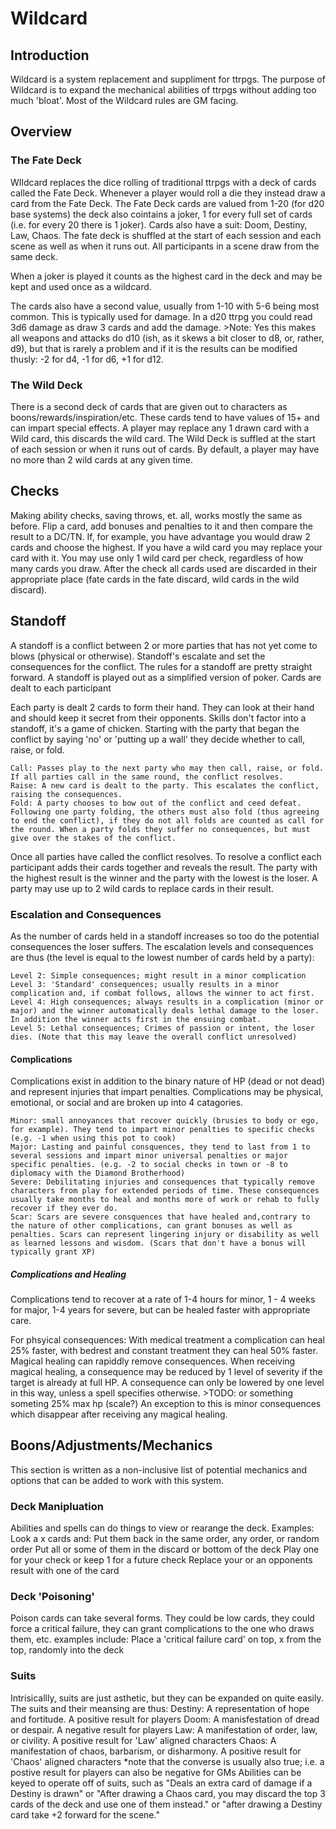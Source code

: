# Wildcard

## Introduction

Wildcard is a system replacement and suppliment for ttrpgs. The purpose of Wildcard is to expand the mechanical abilities of ttrpgs without adding too much 'bloat'. Most of the Wildcard rules are GM facing.

## Overview

### The Fate Deck

WIldcard replaces the dice rolling of traditional ttrpgs with a deck of cards called the Fate Deck. Whenever a player would roll a die they instead draw a card from the Fate Deck. The Fate Deck cards are valued from 1-20 (for d20 base systems) the deck also cointains a joker, 1 for every full set of cards (i.e. for every 20 there is 1 joker). Cards also have a suit: Doom, Destiny, Law, Chaos. The fate deck is shuffled at the start of each session and each scene as well as when it runs out. All participants in a scene draw from the same deck.

When a joker is played it counts as the highest card in the deck and may be kept and used once as a wildcard.

The cards also have a second value, usually  from 1-10 with 5-6 being most common. This is typically used for damage. In a d20 ttrpg you could read 3d6 damage as draw 3 cards and add the damage.
    >Note: Yes this makes all weapons and attacks do d10 (ish, as it skews a bit closer to d8, or, rather, d9), but that is rarely a problem and if it is the results can be modified thusly: -2 for d4, -1 for d6, +1 for d12.

### The Wild Deck

There is a second deck of cards that are given out to characters as boons/rewards/inspiration/etc. These cards tend to have values of 15+ and can impart special effects. A player may replace any 1 drawn card with a Wild card, this discards the wild card. The Wild Deck is suffled at the start of each session or when it runs out of cards. By default, a player may have no more than 2 wild cards at any given time.

## Checks

Making ability checks, saving throws, et. all, works mostly the same as before. Flip a card, add bonuses and penalties to it and then compare the result to a DC/TN.
    If, for example, you have advantage you would draw 2 cards and choose the highest.
If you have a wild card you may replace your card with it. You may use only 1 wild card per check, regardless of how many cards you draw.
After the check all cards used are discarded in their appropriate place (fate cards in the fate discard, wild cards in the wild discard).

## Standoff

A standoff is a conflict between 2 or more parties that has not yet come to blows (physical or otherwise). Standoff's escalate and set the consequences for the conflict. The rules for a standoff are pretty straight forward. A standoff is played out as a simplified version of poker. Cards are dealt to each participant

Each party is dealt 2 cards to form their hand. They can look at their hand and should keep it secret from their opponents. Skills don't factor into a standoff, it's a game of chicken.
Starting with the party that began the conflict by saying 'no' or 'putting up a wall' they decide whether to call, raise, or fold.

    Call: Passes play to the next party who may then call, raise, or fold. If all parties call in the same round, the conflict resolves.
    Raise: A new card is dealt to the party. This escalates the conflict, raising the consequences.
    Fold: A party chooses to bow out of the conflict and ceed defeat. Following one party folding, the others must also fold (thus agreeing to end the conflict), if they do not all folds are counted as call for the round. When a party folds they suffer no consequences, but must give over the stakes of the conflict.

Once all parties have called the conflict resolves. To resolve a conflict each participant adds their cards together and reveals the result. The party with the highest result is the winner and the party with the lowest is the loser. 
A party may use up to 2 wild cards to replace cards in their result.

### Escalation and Consequences

As the number of cards held in a standoff increases so too do the potential consequences the loser suffers. The escalation levels and consequences are thus (the level is equal to the lowest number of cards held by a party):

    Level 2: Simple consequences; might result in a minor complication
    Level 3: 'Standard' consequences; usually results in a minor complication and, if combat follows, allows the winner to act first.
    Level 4: High consequences; always results in a complication (minor or major) and the winner automatically deals lethal damage to the loser. In addition the winner acts first in the ensuing combat.
    Level 5: Lethal consequences; Crimes of passion or intent, the loser dies. (Note that this may leave the overall conflict unresolved)

#### Complications

Complications exist in addition to the binary nature of HP (dead or not dead) and represent injuries that impart penalties. Complications may be physical, emotional, or social and are broken up into 4 catagories.

    Minor: small annoyances that recover quickly (brusies to body or ego, for example). They tend to impart minor penalties to specific checks (e.g. -1 when using this pot to cook)
    Major: Lasting and painful consquences, they tend to last from 1 to several sessions and impart minor universal penalties or major specific penalties. (e.g. -2 to social checks in town or -8 to diplomacy with the Diamond Brotherhood)
    Severe: Debilitating injuries and consequences that typically remove characters from play for extended periods of time. These consequences usually take months to heal and months more of work or rehab to fully recover if they ever do.
    Scar: Scars are severe consquences that have healed and,contrary to the nature of other complications, can grant bonuses as well as penalties. Scars can represent lingering injury or disability as well as learned lessons and wisdom. (Scars that don't have a bonus will typically grant XP)

##### Complications and Healing

Complications tend to recover at a rate of 1-4 hours for minor, 1 - 4 weeks for major, 1-4 years for severe, but can be healed faster with appropriate care.

For phsyical consequences:
With medical treatment a complication can heal 25% faster, with bedrest and constant treatment they can heal 50% faster. Magical healing can rapiddly remove consequences. When receiving magical healing, a consequence may be reduced by 1 level of severity if the target is already at full HP. A consequence can only be lowered by one level in this way, unless a spell specifies otherwise.
    >TODO: or something someting 25% max hp (scale?)
An exception to this is minor consequences which disappear after receiving any magical healing.

##  Boons/Adjustments/Mechanics

This section is written as a non-inclusive list of potential mechanics and options that can be added to work with this system.

### Deck Manipluation

Abilities and spells can do things to view or rearange the deck. Examples:
    Look a x cards and:
        Put them back in the same order, any order, or random order
        Put all or some of them in the discard or bottom of the deck
        Play one for your check or keep 1 for a future check
        Replace your or an opponents result with one of the card

### Deck 'Poisoning'

Poison cards can take several forms. They could be low cards, they could force a critical failure, they can grant complications to the one who draws them, etc. examples include:
    Place a 'critical failure card' on top, x from the top, randomly into the deck

### Suits

Intrisicallly, suits are just asthetic, but they can be expanded on quite easily. The suits and their meansing are thus:
    Destiny: A representation of hope and fortitude. A positive result for players
    Doom: A manisfestation of dread or despair. A negative result for players
    Law: A manifestation of order, law, or civility. A positive result for 'Law' aligned characters
    Chaos: A manifestation of chaos, barbarism, or disharmony. A positive result for 'Chaos' aligned characters
    *note that the converse is usually also true; i.e. a postive result for players can also be negative for GMs
Abilities can be keyed to operate off of suits, such as "Deals an extra card of damage if a Destiny is drawn" or "After drawing a Chaos card, you may discard the top 3 cards of the deck and use one of them instead." or "after drawing a Destiny card take +2 forward for the scene."
